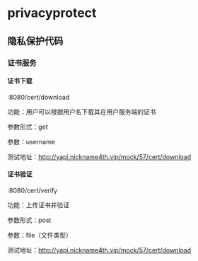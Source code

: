 # privacyprotect

## 隐私保护代码

### 证书服务

#### 证书下载

:8080/cert/download

功能：用户可以根据用户名下载其在用户服务端的证书

参数形式：get

参数：username

测试地址：http://yapi.nickname4th.vip/mock/57/cert/download

#### 证书验证

:8080/cert/verify

功能：上传证书并验证

参数形式：post

参数：file（文件类型）

测试地址：http://yapi.nickname4th.vip/mock/57/cert/download
